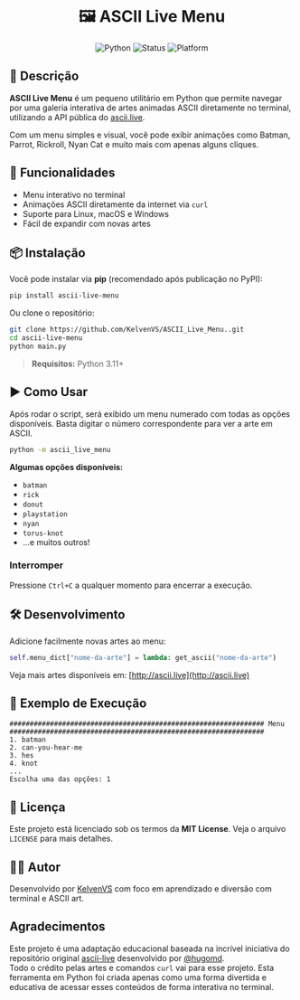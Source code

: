 
<div align="center">
<h1>🖼️ ASCII Live Menu</h1>

![Python](https://img.shields.io/badge/Python-3.11+-blue?style=for-the-badge&logo=python)
![Status](https://img.shields.io/badge/status-active-success?style=for-the-badge)
![Platform](https://img.shields.io/badge/platform-cross--platform-lightgrey?style=for-the-badge)

</div>

## 📜 Descrição

**ASCII Live Menu** é um pequeno utilitário em Python que permite navegar por uma galeria interativa de artes animadas ASCII diretamente no terminal, utilizando a API pública do [ascii.live](http://ascii.live). 

Com um menu simples e visual, você pode exibir animações como Batman, Parrot, Rickroll, Nyan Cat e muito mais com apenas alguns cliques.

## 🧰 Funcionalidades

- Menu interativo no terminal
- Animações ASCII diretamente da internet via `curl`
- Suporte para Linux, macOS e Windows
- Fácil de expandir com novas artes

## 📦 Instalação

Você pode instalar via **pip** (recomendado após publicação no PyPI):

```bash
pip install ascii-live-menu
```

Ou clone o repositório:

```bash
git clone https://github.com/KelvenVS/ASCII_Live_Menu..git
cd ascii-live-menu
python main.py
```

> **Requisitos:** Python 3.11+

## ▶️ Como Usar

Após rodar o script, será exibido um menu numerado com todas as opções disponíveis. Basta digitar o número correspondente para ver a arte em ASCII.

```bash
python -m ascii_live_menu
```

**Algumas opções disponíveis:**
- `batman`
- `rick`
- `donut`
- `playstation`
- `nyan`
- `torus-knot`
- ...e muitos outros!

### Interromper
Pressione `Ctrl+C` a qualquer momento para encerrar a execução.

## 🛠️ Desenvolvimento

Adicione facilmente novas artes ao menu:

```python
self.menu_dict["nome-da-arte"] = lambda: get_ascii("nome-da-arte")
```

Veja mais artes disponíveis em: [http://ascii.live](http://ascii.live)

## 🧪 Exemplo de Execução

```plaintext
############################################################### Menu ###############################################################
1. batman
2. can-you-hear-me
3. hes
4. knot
...
Escolha uma das opções: 1
```

## 📄 Licença

Este projeto está licenciado sob os termos da **MIT License**. Veja o arquivo `LICENSE` para mais detalhes.

## 👨‍💻 Autor

Desenvolvido por [KelvenVS](https://github.com/KelvenVS) com foco em aprendizado e diversão com terminal e ASCII art.

## Agradecimentos

Este projeto é uma adaptação educacional baseada na incrível iniciativa do repositório original [ascii-live](https://github.com/hugomd/ascii-live) desenvolvido por [@hugomd](https://github.com/hugomd).  
Todo o crédito pelas artes e comandos `curl` vai para esse projeto. Esta ferramenta em Python foi criada apenas como uma forma divertida e educativa de acessar esses conteúdos de forma interativa no terminal.
